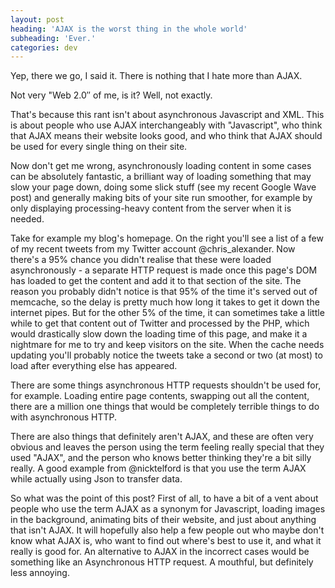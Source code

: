 ```yaml
---
layout: post
heading: 'AJAX is the worst thing in the whole world'
subheading: 'Ever.'
categories: dev
---
```


Yep, there we go, I said it. There is nothing that I hate more than AJAX.

Not very "Web 2.0″ of me, is it? Well, not exactly.

<!-- Replace missing image from http://media.chris-alexander.co.uk/wp-content/uploads/2009/10/funny-pictures-never-trust-a-feline-technician.jpg -->

That's because this rant isn't about asynchronous Javascript and XML. This is about people who use AJAX interchangeably with "Javascript", who think that AJAX means their website looks good, and who think that AJAX should be used for every single thing on their site.

Now don't get me wrong, asynchronously loading content in some cases can be absolutely fantastic, a brilliant way of loading something that may slow your page down, doing some slick stuff (see my recent Google Wave post) and generally making bits of your site run smoother, for example by only displaying processing-heavy content from the server when it is needed.

<!-- Replace missing image from http://media.chris-alexander.co.uk/wp-content/uploads/2009/10/funny-pictures-cat-teaches-you-the-internet.jpg -->

Take for example my blog's homepage. On the right you'll see a list of a few of my recent tweets from my Twitter account @chris_alexander. Now there's a 95% chance you didn't realise that these were loaded asynchronously - a separate HTTP request is made once this page's DOM has loaded to get the content and add it to that section of the site. The reason you probably didn't notice is that 95% of the time it's served out of memcache, so the delay is pretty much how long it takes to get it down the internet pipes. But for the other 5% of the time, it can sometimes take a little while to get that content out of Twitter and processed by the PHP, which would drastically slow down the loading time of this page, and make it a nightmare for me to try and keep visitors on the site. When the cache needs updating you'll probably notice the tweets take a second or two (at most) to load after everything else has appeared.

<!-- Replace missing image from http://media.chris-alexander.co.uk/wp-content/uploads/2009/10/funny-pictures-cat-computer-popup.jpg -->

There are some things asynchronous HTTP requests shouldn't be used for, for example. Loading entire page contents, swapping out all the content, there are a million one things that would be completely terrible things to do with asynchronous HTTP.

There are also things that definitely aren't AJAX, and these are often very obvious and leaves the person using the term feeling really special that they used "AJAX", and the person who knows better thinking they're a bit silly really. A good example from @nicktelford is that you use the term AJAX while actually using Json to transfer data.

<!-- Replace missing image from http://media.chris-alexander.co.uk/wp-content/uploads/2009/10/funny-pictures-the-blue-screen-of-death-claims-another-victim.jpg -->

So what was the point of this post? First of all, to have a bit of a vent about people who use the term AJAX as a synonym for Javascript, loading images in the background, animating bits of their website, and just about anything that isn't AJAX. It will hopefully also help a few people out who maybe don't know what AJAX is, who want to find out where's best to use it, and what it really is good for. An alternative to AJAX in the incorrect cases would be something like an Asynchronous HTTP request. A mouthful, but definitely less annoying.
